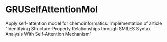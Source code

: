 # GRUSelfAttentionMol
Apply self-attention model for chemoinformatics. Implementation of article "Identifying Structure-Property Relationships through SMILES Syntax Analysis With Self-Attention Mechanism"
